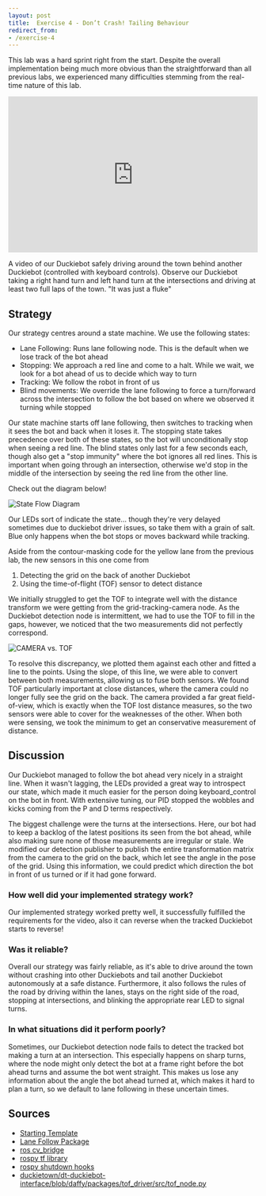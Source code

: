 ```yaml
---
layout: post
title:  Exercise 4 - Don’t Crash! Tailing Behaviour
redirect_from:
- /exercise-4
---
```


This lab was a hard sprint right from the start. Despite the overall
implementation being much more obvious than the straightforward than all
previous labs, we experienced many difficulties stemming from the real-time
nature of this lab.

<iframe
      width="100%"
      height="315"
      src="https://www.youtube.com/embed/9q5b_eB7rlk"
      title="YouTube video player"
      frameborder="0"
      allow="accelerometer; autoplay; clipboard-write; encrypted-media; gyroscope; picture-in-picture; web-share"
      allowfullscreen>
</iframe>

A video of our Duckiebot safely driving around the town behind another Duckiebot (controlled with keyboard controls). Observe our Duckiebot taking a right hand turn and left hand turn at the intersections and driving at least two full laps of the town.
"It was just a fluke"

## Strategy

Our strategy centres around a state machine. We use the following states:

 - Lane Following: Runs lane following node. This is the default when we lose
   track of the bot ahead
 - Stopping: We approach a red line and come to a halt. While we wait, we look
   for a bot ahead of us to decide which way to turn
 - Tracking: We follow the robot in front of us
 - Blind movements: We override the lane following to force a turn/forward
   across the intersection to follow the bot based on where we observed it
   turning while stopped

Our state machine starts off lane following, then switches to tracking when it
sees the bot and back when it loses it. The stopping state takes precedence over
both of these states, so the bot will unconditionally stop when seeing a red
line. The blind states only last for a few seconds each, though also get a "stop
immunity" where the bot ignores all red lines. This is important when going
through an intersection, otherwise we'd stop in the middle of the intersection
by seeing the red line from the other line.

Check out the diagram below!

![State Flow Diagram](/cmput-412-website/images/exercise-4/412_cmput-20.avif)

Our LEDs sort of indicate the state... though they're very delayed sometimes due
to duckiebot driver issues, so take them with a grain of salt. Blue only happens
when the bot stops or moves backward while tracking.

Aside from the contour-masking code for the yellow lane from the previous lab,
the new sensors in this one come from

 1. Detecting the grid on the back of another Duckiebot
 2. Using the time-of-flight (TOF) sensor to detect distance

We initially struggled to get the TOF to integrate well with the distance
transform we were getting from the grid-tracking-camera node. As the Duckiebot
detection node is intermittent, we had to use the TOF to fill in the gaps,
however, we noticed that the two measurements did not perfectly correspond.

![CAMERA vs. TOF](/cmput-412-website/images/exercise-4/CAMERAvsTOF.avif)

To resolve this discrepancy, we plotted them against
each other and fitted a line to the points. Using the slope, of this line, we
were able to convert between both measurements, allowing us to fuse both
sensors. We found TOF particularly important at close distances, where the
camera could no longer fully see the grid on the back. The camera provided a far
great field-of-view, which is exactly when the TOF lost distance measures, so
the two sensors were able to cover for the weaknesses of the other. When both
were sensing, we took the minimum to get an conservative measurement of
distance.

## Discussion

Our Duckiebot managed to follow the bot ahead very nicely in a straight line.
When it wasn't lagging, the LEDs provided a great way to introspect our state,
which made it much easier for the person doing keyboard_control on the bot in
front. With extensive tuning, our PID stopped the wobbles and kicks coming from
the P and D terms respectively.

The biggest challenge were the turns at the intersections. Here, our bot had to
keep a backlog of the latest positions its seen from the bot ahead, while also
making sure none of those measurements are irregular or stale. We modified our
detection publisher to publish the entire transformation matrix from the camera
to the grid on the back, which let see the angle in the pose of the grid. Using
this information, we could predict which direction the bot in front of us turned
or if it had gone forward.


### How well did your implemented strategy work?

Our implemented strategy worked pretty well, it successfully fulfilled the
requirements for the video, also it can reverse when the tracked Duckiebot
starts to reverse!

### Was it reliable?

Overall our strategy was fairly reliable, as it's able to drive around the town
without crashing into other Duckiebots and tail another Duckiebot autonomously
at a safe distance. Furthermore, it also follows the rules of the road by
driving within the lanes, stays on the right side of the road, stopping at
intersections, and blinking the appropriate rear LED to signal turns.

### In what situations did it perform poorly?

Sometimes, our Duckiebot detection node fails to detect the tracked bot making
a turn at an intersection. This especially happens on sharp turns, where the
node might only detect the bot at a frame right before the bot ahead turns and
assume the bot went straight. This makes us lose any information
about the angle the bot ahead turned at, which makes it hard to plan a turn,
so we default to lane following in these uncertain times.

## Sources

 - [Starting Template](https://github.com/XZPshaw/CMPUT412503_exercise4)
 - [Lane Follow
   Package](https://eclass.srv.ualberta.ca/mod/resource/view.php?id=6952069)
 - [ros
   cv_bridge](http://wiki.ros.org/cv_bridge/Tutorials/ConvertingBetweenROSImagesAndOpenCVImagesPython)
 - [rospy tf library](http://wiki.ros.org/tf)
 - [rospy shutdown
   hooks](https://wiki.ros.org/rospy/Overview/Initialization%20and%20Shutdown#Registering_shutdown_hooks)
 - [duckietown/dt-duckiebot-interface/blob/daffy/packages/tof_driver/src/tof_node.py](https://github.com/duckietown/dt-duckiebot-interface/blob/daffy/packages/tof_driver/src/tof_node.py)
